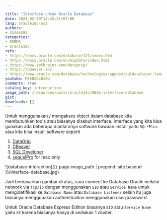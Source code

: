 ```yaml
---

title: "Interface untuk Oracle Database"
date: 2021-02-09T14:43:51+07:00
lang: oracle18c-oca
authors:
- dimasm93
categories:
- RDBMS
- Oracle18c
refs: 
- https://docs.oracle.com/database/121/index.htm
- https://docs.oracle.com/en/bigdata/index.html
- https://www.jetbrains.com/datagrip/
- https://dbeaver.io/
- https://www.oracle.com/database/technologies/appdev/sqldeveloper-landing.html
youtube: MtENXELBI6w
comments: true
catalog_key: introduction
image_path: /resources/posts/oracle12c/002b-interface-database
gist: 
downloads: []
---
```



Untuk menggunakan / mengakses object dalam database kita membutuhkan tools atau biasanya disebut interface. Interface yang kita bisa gunakan ada beberapa diantaranya software bawaan install yaitu `SQL*Plus` atau kita bisa install software seperti

1. [DataGrip](https://www.jetbrains.com/datagrip/)
2. [DBeaver](https://dbeaver.io/)
3. [SQL Developer](https://www.oracle.com/database/technologies/appdev/sqldeveloper-landing.html)
4. [sequelPro](https://www.sequelpro.com/) for mac only

<!--more-->

![database-interaction]({{ page.image_path | prepend: site.baseurl }}/interface-database.jpg)

Jadi berdasarkan gambar di atas, cara connect ke Database Oracle melalui network via `tcp/ip` dengan menggunakan `SID` atau `Service Name` untuk mengidetifikasi ke `Database Name` atau `Database Listener` selain itu juga biasanya menggunakan authentication menggunakan user/password. 

Untuk Oracle Database Express Edition biasanya `SID` atau `Service Name` yaitu `XE` karena biasanya hanya di sediakan 1 cluster. 